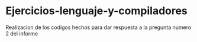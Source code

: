 # Ejercicios-lenguaje-y-compiladores
Realizacion de los codigos hechos para dar respuesta a la pregunta numero 2 del informe

